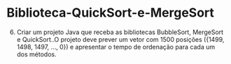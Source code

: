 # Biblioteca-QuickSort-e-MergeSort
6. Criar um projeto Java que receba as bibliotecas BubbleSort, MergeSort e QuickSort..O projeto deve prever um vetor com 1500 posições ({1499, 1498, 1497, ..., 0}) e apresentar o tempo de ordenação para cada um dos métodos.
